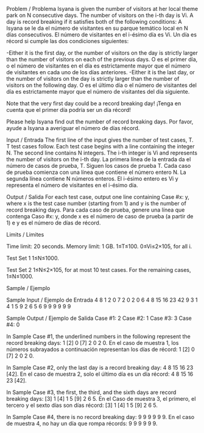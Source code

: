 Problem / Problema
Isyana is given the number of visitors at her local theme park on N consecutive days. The number of visitors on the i-th day is Vi. A day is record breaking if it satisfies both of the following conditions:
A Isyana se le da el número de visitantes en su parque temático local en N días consecutivos. El número de visitantes en el i-ésimo día es Vi. Un día es récord si cumple las dos condiciones siguientes:

-Either it is the first day, or the number of visitors on the day is strictly larger than the number of visitors on each of the previous days.
O es el primer día, o el número de visitantes en el día es estrictamente mayor que el número de visitantes en cada uno de los días anteriores.
-Either it is the last day, or the number of visitors on the day is strictly larger than the number of visitors on the following day.
O es el último día o el número de visitantes del día es estrictamente mayor que el número de visitantes del día siguiente.

Note that the very first day could be a record breaking day!
¡Tenga en cuenta que el primer día podría ser un día récord!

Please help Isyana find out the number of record breaking days.
Por favor, ayude a Isyana a averiguar el número de días récord.

Input / Entrada
The first line of the input gives the number of test cases, T. T test cases follow. Each test case begins with a line containing the integer N. The second line contains N integers. The i-th integer is Vi and represents the number of visitors on the i-th day.
La primera línea de la entrada da el número de casos de prueba, T. Siguen los casos de prueba T. Cada caso de prueba comienza con una línea que contiene el número entero N. La segunda línea contiene N números enteros. El i-ésimo entero es Vi y representa el número de visitantes en el i-ésimo día.

Output / Salida
For each test case, output one line containing Case #x: y, where x is the test case number (starting from 1) and y is the number of record breaking days.
Para cada caso de prueba, genere una línea que contenga Caso #x: y, donde x es el número de caso de prueba (a partir de 1) e y es el número de días de récord.

Limits / Limites

Time limit: 20 seconds.
Memory limit: 1 GB.
1≤T≤100.
0≤Vi≤2×105, for all i.

Test Set 1
1≤N≤1000.

Test Set 2
1≤N≤2×105, for at most 10 test cases.
For the remaining cases, 1≤N≤1000.

Sample / Ejemplo

Sample Input / Ejemplo de Entrada
4
8
1 2 0 7 2 0 2 0
6
4 8 15 16 23 42
9
3 1 4 1 5 9 2 6 5
6
9 9 9 9 9 9

Sample Output / Ejemplo de Salida
Case #1: 2
Case #2: 1
Case #3: 3
Case #4: 0

In Sample Case #1, the underlined numbers in the following represent the record breaking days: 1 [2] 0 [7] 2 0 2 0.
En el caso de muestra 1, los números subrayados a continuación representan los días de récord: 1 [2] 0 [7] 2 0 2 0.

In Sample Case #2, only the last day is a record breaking day: 4 8 15 16 23 [42].
En el caso de muestra 2, solo el último día es un día récord: 4 8 15 16 23 [42].

In Sample Case #3, the first, the third, and the sixth days are record breaking days: [3] 1 [4] 1 5 [9] 2 6 5.
En el Caso de muestra 3, el primero, el tercero y el sexto días son días récord: [3] 1 [4] 1 5 [9] 2 6 5.

In Sample Case #4, there is no record breaking day: 9 9 9 9 9 9.
En el caso de muestra 4, no hay un día que rompa récords: 9 9 9 9 9 9.